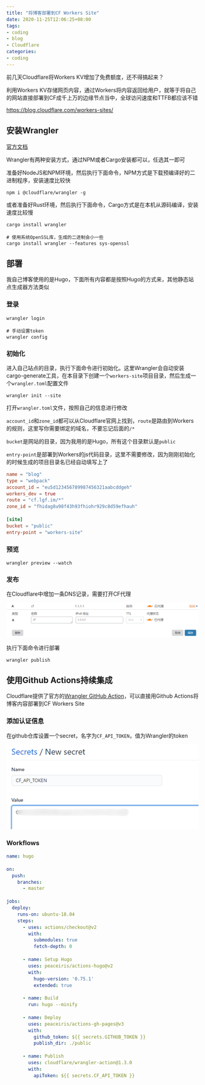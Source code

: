 ```yaml
---
title: "将博客部署到CF Workers Site"
date: 2020-11-25T12:06:25+08:00
tags:
- coding
- blog
- Cloudflare
categories:
- coding
---
```


前几天Cloudflare将Workers KV增加了免费额度，还不得搞起来？

利用Workers KV存储网页内容，通过Workers将内容返回给用户，就等于将自己的网站直接部署到CF成千上万的边缘节点当中，全球访问速度和TTFB都应该不错

https://blog.cloudflare.com/workers-sites/

## 安装Wrangler

[官方文档](https://developers.cloudflare.com/workers/cli-wrangler/install-update)

Wrangler有两种安装方式，通过NPM或者Cargo安装都可以，任选其一即可

准备好NodeJS和NPM环境，然后执行下面命令，NPM方式是下载预编译好的二进制程序，安装速度比较快

```shell
npm i @cloudflare/wrangler -g
```

或者准备好Rust环境，然后执行下面命令，Cargo方式是在本机从源码编译，安装速度比较慢

```shell
cargo install wrangler

# 使用系统OpenSSL库，生成的二进制会小一些
cargo install wrangler --features sys-openssl
```

## 部署

我自己博客使用的是Hugo，下面所有内容都是按照Hugo的方式来，其他静态站点生成器方法类似

### 登录

```shell
wrangler login

# 手动设置token
wrangler config
```

### 初始化

进入自己站点的目录，执行下面命令进行初始化。这里Wrangler会自动安装cargo-generate工具，在本目录下创建一个`workers-site`项目目录，然后生成一个`wrangler.toml`配置文件

```shell
wrangler init --site
```

打开`wrangler.toml`文件，按照自己的信息进行修改

`account_id`和`zone_id`都可以从Cloudflare官网上找到，`route`是路由到Workers的规则，这里写你需要绑定的域名，不要忘记后面的`/*`

`bucket`是网站的目录，因为我用的是Hugo，所有这个目录默认是`public`

`entry-point`是部署到Workers的js代码目录，这里不需要修改，因为刚刚初始化的时候生成的项目目录名已经自动填写上了

```toml
name = "blog"
type = "webpack"
account_id = "eu5d123456789987456321aabcddgeh"
workers_dev = true
route = "cf.lgf.im/*"
zone_id = "fhidag8u98f43h93fhiohr929c8d59efhauh"

[site]
bucket = "public"
entry-point = "workers-site"
```

### 预览

```shell
wrangler preview --watch
```

### 发布

在Cloudflare中增加一条DNS记录，需要打开CF代理

![DNS记录](cf-dns.png)

执行下面命令进行部署

```shell
wrangler publish
```

## 使用Github Actions持续集成

Cloudflare提供了官方的[Wrangler GitHub Action](https://github.com/marketplace/actions/deploy-to-cloudflare-workers-with-wrangler)，可以直接用Github Actions将博客内容部署到CF Workers Site

### 添加认证信息

在github仓库设置一个secret，名字为`CF_API_TOKEN`，值为Wrangler的token

![CF_API_TOKEN](token.png)

### Workflows

```yml
name: hugo

on:
  push:
    branches:
      - master

jobs:
  deploy:
    runs-on: ubuntu-18.04
    steps:
      - uses: actions/checkout@v2
        with:
          submodules: true
          fetch-depth: 0

      - name: Setup Hugo
        uses: peaceiris/actions-hugo@v2
        with:
          hugo-version: '0.75.1'
          extended: true

      - name: Build
        run: hugo --minify

      - name: Deploy
        uses: peaceiris/actions-gh-pages@v3
        with:
          github_token: ${{ secrets.GITHUB_TOKEN }}
          publish_dir: ./public

      - name: Publish
        uses: cloudflare/wrangler-action@1.3.0
        with:
          apiToken: ${{ secrets.CF_API_TOKEN }}
```
